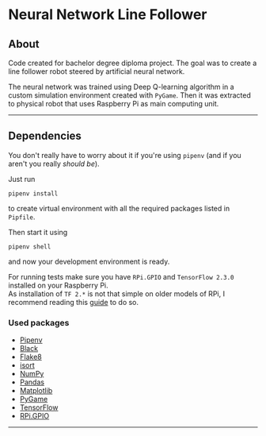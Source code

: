 # Neural Network Line Follower

## About
Code created for bachelor degree diploma project. The goal was to create a line follower robot steered by artificial neural network.

The neural network was trained using Deep Q-learning algorithm in a custom simulation environment created with `PyGame`. 
Then it was extracted to physical robot that uses Raspberry Pi as main computing unit.

------------------------

## Dependencies 
You don't really have to worry about it if you're using `pipenv` (and if you aren't you really *should be*).

Just run 
```
pipenv install
```
to create virtual environment with all the required packages listed in `Pipfile`.

Then start it using
```
pipenv shell
```
and now your development environment is ready.

For running tests make sure you have `RPi.GPIO` and `TensorFlow 2.3.0` installed on your Raspberry Pi.\
As installation of `TF 2.*` is not that simple on older models of RPi, I recommend reading this [guide](https://itnext.io/installing-tensorflow-2-3-0-for-raspberry-pi3-4-debian-buster-11447cb31fc4) to do so.

### Used packages
- [Pipenv](https://pypi.org/project/pipenv/)
- [Black](https://pypi.org/project/black/)
- [Flake8](https://pypi.org/project/flake8/)
- [isort](https://pypi.org/project/isort/)
- [NumPy](https://pypi.org/project/numpy/)
- [Pandas](https://pypi.org/project/pandas/)
- [Matplotlib](https://pypi.org/project/matplotlib/)
- [PyGame](https://pypi.org/project/pygame/)
- [TensorFlow](https://pypi.org/project/tensorflow/)
- [RPi.GPIO](https://pypi.org/project/RPi.GPIO/)

------------------------
